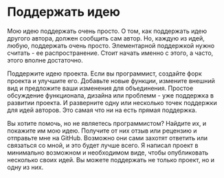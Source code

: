 # Поддержать идею

Мою идею поддержать очень просто. О том, как поддержать идею другого автора, должен сообщить сам автор. Но, каждую из идей, любую, поддержать очень просто. Элементарной поддержкой нужно считать - ее распространение. Стоит начать именно с этого, а часто, этого вполне достаточно.  

Поддержите идею проекта. Если вы программист, создайте форк проекта и улучшите его. Добавьте новые функции, измените внешний вид и предложите ваши изменения для объединения. Простое обсуждение функционала, дизайна или проблемм - уже поддержка в развитии проекта. И разверните одну или несколько точек поддержки для идей авторов. Это самая что ни на есть прямая поддержка.

Вы хотите помочь, но не являетесь программистом? Найдите их, и покажите им мою идею. Получите от них отзыв или рецензию и отправьте мне на GitHub. Возможно они сами захотят ответить или связаться со мной, и это будет лучше всего. Я написал проект в минимально возможном и необходимом виде, чтобы опубликовать несколько своих идей. Вы можете поддержать не только проект, но и одну из них.